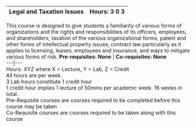**Legal and Taxation Issues** | **Hours: 3 0 3**  
---|---  
This course is designed to give students a familiarity of various forms of organizations and the rights and responsibilities of its officers, employees, and shareholders; taxation of the various organizational forms; patent and other forms of intellectual property issues; contract law particularly as it applies to licensing, leases, employees and insurance; and ways to mitigate various forms of risk.
**Pre-requisites: None** | **Co-requisites: None**  
---|---  
Hours: XYZ where X = Lecture, Y = Lab, Z = Credit  
All hours are per week.  
3 Lab hours constitute 1 credit hour  
1 credit hour implies 1 lecture of 50mins per academic week. 16 weeks in total.  
Pre-Requisite courses are courses required to be completed before this course may be taken  
Co-Requisite courses are courses required to be taken along with this course

